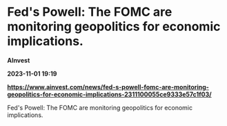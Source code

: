# Fed's Powell: The FOMC are monitoring geopolitics for economic implications.
**AInvest**

**2023-11-01 19:19**

**https://www.ainvest.com/news/fed-s-powell-fomc-are-monitoring-geopolitics-for-economic-implications-2311100055ce9333e57c1f03/**

Fed's Powell: The FOMC are monitoring geopolitics for economic implications.